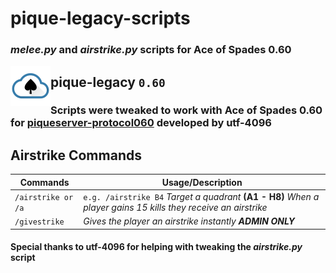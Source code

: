 # pique-legacy-scripts
### *melee.py* and *airstrike.py* scripts for Ace of Spades 0.60
<a href="https://github.com/utf-4096/pique-legacy">
<img src="https://raw.githubusercontent.com/piqueserver/piqueserver/4060e6423f4f06bd2fc818242267decd5a15b9e4/doc/logo.svg" href="https://github.com/utf-4096/pique-legacy" width="64" align="left">
</a>

## pique-legacy ``0.60``

### Scripts were tweaked to work with Ace of Spades 0.60 for [piqueserver-protocol060](https://github.com/utf-4096/pique-legacy) developed by utf-4096
## Airstrike Commands
|  Commands  |                                          Usage/Description                                                      |
| --------- | ------------------------------------------------------------------------------------------                 |
|`/airstrike or /a`  | ```e.g. /airstrike B4``` *Target a quadrant* **(A1 - H8)** *When a player gains 15 kills they receive an airstrike*  |
|`/givestrike`       | *Gives the player an airstrike instantly* ***ADMIN ONLY***                                        |

#### Special thanks to utf-4096 for helping with tweaking the *airstrike.py* script
